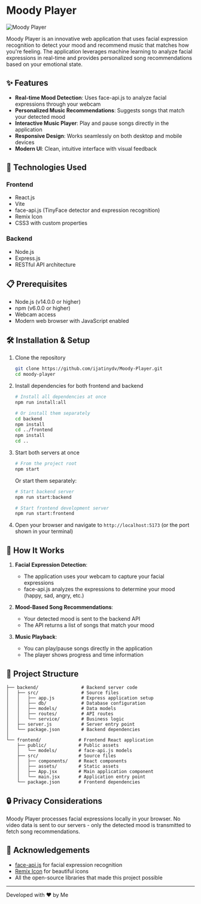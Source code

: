 # Moody Player

![Moody Player](https://img.shields.io/badge/Moody%20Player-1.0.0-6c63ff)

Moody Player is an innovative web application that uses facial expression recognition to detect your mood and recommend music that matches how you're feeling. The application leverages machine learning to analyze facial expressions in real-time and provides personalized song recommendations based on your emotional state.

## ✨ Features

- **Real-time Mood Detection**: Uses face-api.js to analyze facial expressions through your webcam
- **Personalized Music Recommendations**: Suggests songs that match your detected mood
- **Interactive Music Player**: Play and pause songs directly in the application
- **Responsive Design**: Works seamlessly on both desktop and mobile devices
- **Modern UI**: Clean, intuitive interface with visual feedback

## 🚀 Technologies Used

### Frontend
- React.js
- Vite
- face-api.js (TinyFace detector and expression recognition)
- Remix Icon
- CSS3 with custom properties

### Backend
- Node.js
- Express.js
- RESTful API architecture

## 📋 Prerequisites

- Node.js (v14.0.0 or higher)
- npm (v6.0.0 or higher)
- Webcam access
- Modern web browser with JavaScript enabled

## 🛠️ Installation & Setup

1. Clone the repository
   ```bash
   git clone https://github.com/ijatinydv/Moody-Player.git
   cd moody-player
   ```

2. Install dependencies for both frontend and backend
   ```bash
   # Install all dependencies at once
   npm run install:all
   
   # Or install them separately
   cd backend
   npm install
   cd ../frontend
   npm install
   cd ..
   ```

3. Start both servers at once
   ```bash
   # From the project root
   npm start
   ```

   Or start them separately:
   ```bash
   # Start backend server
   npm run start:backend
   
   # Start frontend development server
   npm run start:frontend
   ```

5. Open your browser and navigate to `http://localhost:5173` (or the port shown in your terminal)

## 🎯 How It Works

1. **Facial Expression Detection**:
   - The application uses your webcam to capture your facial expressions
   - face-api.js analyzes the expressions to determine your mood (happy, sad, angry, etc.)

2. **Mood-Based Song Recommendations**:
   - Your detected mood is sent to the backend API
   - The API returns a list of songs that match your mood

3. **Music Playback**:
   - You can play/pause songs directly in the application
   - The player shows progress and time information

## 📁 Project Structure

```
├── backend/                # Backend server code
│   ├── src/                # Source files
│   │   ├── app.js          # Express application setup
│   │   ├── db/             # Database configuration
│   │   ├── models/         # Data models
│   │   ├── routes/         # API routes
│   │   └── service/        # Business logic
│   ├── server.js           # Server entry point
│   └── package.json        # Backend dependencies
│
└── frontend/              # Frontend React application
    ├── public/            # Public assets
    │   └── models/        # face-api.js models
    ├── src/               # Source files
    │   ├── components/    # React components
    │   ├── assets/        # Static assets
    │   ├── App.jsx        # Main application component
    │   └── main.jsx       # Application entry point
    └── package.json       # Frontend dependencies
```

## 🔒 Privacy Considerations

Moody Player processes facial expressions locally in your browser. No video data is sent to our servers - only the detected mood is transmitted to fetch song recommendations.



## 🙏 Acknowledgements

- [face-api.js](https://github.com/justadudewhohacks/face-api.js) for facial expression recognition
- [Remix Icon](https://remixicon.com/) for beautiful icons
- All the open-source libraries that made this project possible

---

Developed with ❤️ by Me